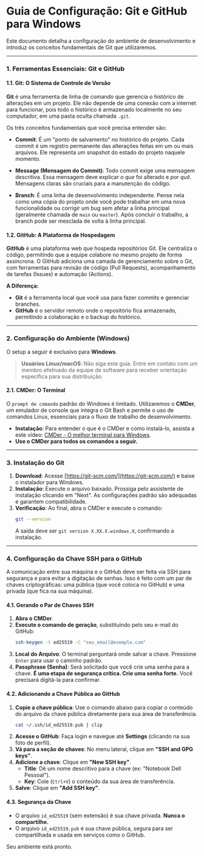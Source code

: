 # Guia de Configuração: Git e GitHub para Windows

Este documento detalha a configuração do ambiente de desenvolvimento e introduz os conceitos fundamentais de Git que utilizaremos.

---

### 1. Ferramentas Essenciais: Git e GitHub

#### 1.1. Git: O Sistema de Controle de Versão

**Git** é uma ferramenta de linha de comando que gerencia o histórico de alterações em um projeto. Ele não depende de uma conexão com a internet para funcionar, pois todo o histórico é armazenado localmente no seu computador, em uma pasta oculta chamada `.git`.

Os três conceitos fundamentais que você precisa entender são:

* **Commit**: É um "ponto de salvamento" no histórico do projeto. Cada commit é um registro permanente das alterações feitas em um ou mais arquivos. Ele representa um snapshot do estado do projeto naquele momento.

* **Message (Mensagem do Commit)**: Todo commit exige uma mensagem descritiva. Essa mensagem deve explicar *o que* foi alterado e *por quê*. Mensagens claras são cruciais para a manutenção do código.
* **Branch**: É uma linha de desenvolvimento independente. Pense nela como uma cópia do projeto onde você pode trabalhar em uma nova funcionalidade ou corrigir um bug sem afetar a linha principal (geralmente chamada de `main` ou `master`). Após concluir o trabalho, a branch pode ser mesclada de volta à linha principal.


#### 1.2. GitHub: A Plataforma de Hospedagem

**GitHub** é uma plataforma web que hospeda repositórios Git. Ele centraliza o código, permitindo que a equipe colabore no mesmo projeto de forma assíncrona. O GitHub adiciona uma camada de gerenciamento sobre o Git, com ferramentas para revisão de código (Pull Requests), acompanhamento de tarefas (Issues) e automação (Actions).

**A Diferença:**
* **Git** é a ferramenta local que você usa para fazer commits e gerenciar branches.
* **GitHub** é o servidor remoto onde o repositório fica armazenado, permitindo a colaboração e o backup do histórico.

---

### 2. Configuração do Ambiente (Windows)

O setup a seguir é exclusivo para **Windows**.

> **Usuários Linux/macOS**: Não siga este guia. Entre em contato com um membro efetivado da equipe de software para receber orientação específica para sua distribuição.

#### 2.1. CMDer: O Terminal

O `prompt de comando` padrão do Windows é limitado. Utilizaremos o **CMDer**, um emulador de console que integra o Git Bash e permite o uso de comandos Linux, essenciais para o fluxo de trabalho de desenvolvimento.

* **Instalação**: Para entender o que é o CMDer e como instalá-lo, assista a este vídeo: [CMDer - O melhor terminal para Windows](https://www.youtube.com/watch?v=Ebs9Z61jWl0).
* **Use o CMDer para todos os comandos a seguir.**

---

### 3. Instalação do Git

1.  **Download**: Acesse [https://git-scm.com/](https://git-scm.com/) e baixe o instalador para Windows.
2.  **Instalação**: Execute o arquivo baixado. Prossiga pelo assistente de instalação clicando em "Next". As configurações padrão são adequadas e garantem compatibilidade.
3.  **Verificação**: Ao final, abra o CMDer e execute o comando:
    ```bash
    git --version
    ```
    A saída deve ser `git version X.XX.X.windows.X`, confirmando a instalação.

---

### 4. Configuração da Chave SSH para o GitHub

A comunicação entre sua máquina e o GitHub deve ser feita via SSH para segurança e para evitar a digitação de senhas. Isso é feito com um par de chaves criptográficas: uma pública (que você coloca no GitHub) e uma privada (que fica na sua máquina).

#### 4.1. Gerando o Par de Chaves SSH

1.  **Abra o CMDer**.
2.  **Execute o comando de geração**, substituindo pelo seu e-mail do GitHub:
    ```bash
    ssh-keygen -t ed25519 -C "seu_email@exemplo.com"
    ```
3.  **Local do Arquivo**: O terminal perguntará onde salvar a chave. Pressione `Enter` para usar o caminho padrão.
4.  **Passphrase (Senha)**: Será solicitado que você crie uma senha para a chave. **É uma etapa de segurança crítica. Crie uma senha forte.** Você precisará digitá-la para confirmar.

#### 4.2. Adicionando a Chave Pública ao GitHub

1.  **Copie a chave pública**: Use o comando abaixo para copiar o conteúdo do arquivo da chave pública diretamente para sua área de transferência.
    ```bash
    cat ~/.ssh/id_ed25519.pub | clip
    ```
2.  **Acesse o GitHub**: Faça login e navegue até **Settings** (clicando na sua foto de perfil).
3.  **Vá para a seção de chaves**: No menu lateral, clique em **"SSH and GPG keys"**.
4.  **Adicione a chave**: Clique em **"New SSH key"**.
    * **Title**: Dê um nome descritivo para a chave (ex: "Notebook Dell Pessoal").
    * **Key**: Cole (`Ctrl+V`) o conteúdo da sua área de transferência.
5.  **Salve**: Clique em **"Add SSH key"**.

#### 4.3. Segurança da Chave

* O arquivo `id_ed25519` (sem extensão) é sua chave privada. **Nunca o compartilhe.**
* O arquivo `id_ed25519.pub` é sua chave pública, segura para ser compartilhada e usada em serviços como o GitHub.

Seu ambiente está pronto.
